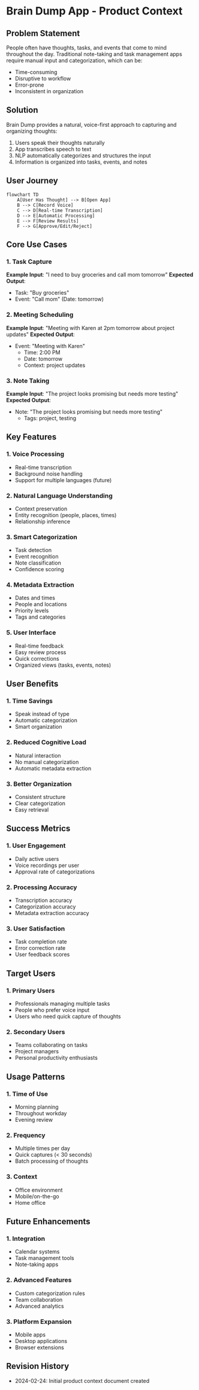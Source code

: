 # Brain Dump App - Product Context

## Problem Statement
People often have thoughts, tasks, and events that come to mind throughout the day. Traditional note-taking and task management apps require manual input and categorization, which can be:
- Time-consuming
- Disruptive to workflow
- Error-prone
- Inconsistent in organization

## Solution
Brain Dump provides a natural, voice-first approach to capturing and organizing thoughts:
1. Users speak their thoughts naturally
2. App transcribes speech to text
3. NLP automatically categorizes and structures the input
4. Information is organized into tasks, events, and notes

## User Journey
```mermaid
flowchart TD
    A[User Has Thought] --> B[Open App]
    B --> C[Record Voice]
    C --> D[Real-time Transcription]
    D --> E[Automatic Processing]
    E --> F[Review Results]
    F --> G[Approve/Edit/Reject]
```

## Core Use Cases

### 1. Task Capture
**Example Input**: "I need to buy groceries and call mom tomorrow"
**Expected Output**:
- Task: "Buy groceries"
- Event: "Call mom" (Date: tomorrow)

### 2. Meeting Scheduling
**Example Input**: "Meeting with Karen at 2pm tomorrow about project updates"
**Expected Output**:
- Event: "Meeting with Karen"
  - Time: 2:00 PM
  - Date: tomorrow
  - Context: project updates

### 3. Note Taking
**Example Input**: "The project looks promising but needs more testing"
**Expected Output**:
- Note: "The project looks promising but needs more testing"
  - Tags: project, testing

## Key Features

### 1. Voice Processing
- Real-time transcription
- Background noise handling
- Support for multiple languages (future)

### 2. Natural Language Understanding
- Context preservation
- Entity recognition (people, places, times)
- Relationship inference

### 3. Smart Categorization
- Task detection
- Event recognition
- Note classification
- Confidence scoring

### 4. Metadata Extraction
- Dates and times
- People and locations
- Priority levels
- Tags and categories

### 5. User Interface
- Real-time feedback
- Easy review process
- Quick corrections
- Organized views (tasks, events, notes)

## User Benefits

### 1. Time Savings
- Speak instead of type
- Automatic categorization
- Smart organization

### 2. Reduced Cognitive Load
- Natural interaction
- No manual categorization
- Automatic metadata extraction

### 3. Better Organization
- Consistent structure
- Clear categorization
- Easy retrieval

## Success Metrics

### 1. User Engagement
- Daily active users
- Voice recordings per user
- Approval rate of categorizations

### 2. Processing Accuracy
- Transcription accuracy
- Categorization accuracy
- Metadata extraction accuracy

### 3. User Satisfaction
- Task completion rate
- Error correction rate
- User feedback scores

## Target Users

### 1. Primary Users
- Professionals managing multiple tasks
- People who prefer voice input
- Users who need quick capture of thoughts

### 2. Secondary Users
- Teams collaborating on tasks
- Project managers
- Personal productivity enthusiasts

## Usage Patterns

### 1. Time of Use
- Morning planning
- Throughout workday
- Evening review

### 2. Frequency
- Multiple times per day
- Quick captures (< 30 seconds)
- Batch processing of thoughts

### 3. Context
- Office environment
- Mobile/on-the-go
- Home office

## Future Enhancements

### 1. Integration
- Calendar systems
- Task management tools
- Note-taking apps

### 2. Advanced Features
- Custom categorization rules
- Team collaboration
- Advanced analytics

### 3. Platform Expansion
- Mobile apps
- Desktop applications
- Browser extensions

## Revision History
- 2024-02-24: Initial product context document created
